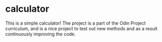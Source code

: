 # calculator

This is a simple calculator!
The project is a part of the Odin Project curriculum, and is a nice project to test out new methods and as a result continuously improving the code. 
